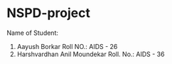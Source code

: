 # NSPD-project
Name of Student:
1. Aayush Borkar Roll NO.: AIDS - 26
2. Harshvardhan Anil Moundekar Roll. No.: AIDS - 36
